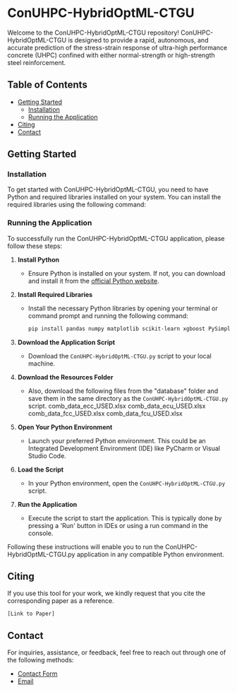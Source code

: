 # ConUHPC-HybridOptML-CTGU

Welcome to the ConUHPC-HybridOptML-CTGU repository! ConUHPC-HybridOptML-CTGU is designed to provide a rapid, autonomous, and accurate prediction of the stress-strain response of ultra-high performance concrete (UHPC) confined with either normal-strength or high-strength steel reinforcement.

## Table of Contents
- [Getting Started](#getting-started)
  - [Installation](#installation)
  - [Running the Application](#running-the-application)
- [Citing](#citing)
- [Contact](#contact)

## Getting Started

### Installation

To get started with ConUHPC-HybridOptML-CTGU, you need to have Python and required libraries installed on your system. You can install the required libraries using the following command:


### Running the Application

To successfully run the ConUHPC-HybridOptML-CTGU application, please follow these steps:

1. **Install Python**
   - Ensure Python is installed on your system. If not, you can download and install it from the [official Python website](https://www.python.org/).

2. **Install Required Libraries**
   - Install the necessary Python libraries by opening your terminal or command prompt and running the following command:
     ```bash
     pip install pandas numpy matplotlib scikit-learn xgboost PySimpleGUI Pillow
     ```

3. **Download the Application Script**
   - Download the `ConUHPC-HybridOptML-CTGU.py` script to your local machine.

4. **Download the Resources Folder**
   - Also, download the following files from the "database" folder and save them in the same directory as the `ConUHPC-HybridOptML-CTGU.py` script.
    comb_data_ecc_USED.xlsx
    comb_data_ecu_USED.xlsx
    comb_data_fcc_USED.xlsx
    comb_data_fcu_USED.xlsx

5. **Open Your Python Environment**
   - Launch your preferred Python environment. This could be an Integrated Development Environment (IDE) like PyCharm or Visual Studio Code.

6. **Load the Script**
   - In your Python environment, open the `ConUHPC-HybridOptML-CTGU.py` script.

7. **Run the Application**
   - Execute the script to start the application. This is typically done by pressing a 'Run' button in IDEs or using a run command in the console.

Following these instructions will enable you to run the ConUHPC-HybridOptML-CTGU.py application in any compatible Python environment.

## Citing

If you use this tool for your work, we kindly request that you cite the corresponding paper as a reference.

`[Link to Paper]`

## Contact

For inquiries, assistance, or feedback, feel free to reach out through one of the following methods:
- [Contact Form](https://www.tadessewakjira.com/Contact)
- [Email](mailto:contact@tadessewakjira.com)
